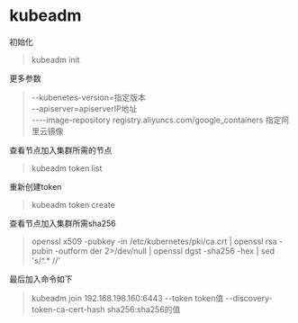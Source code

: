 # kubeadm

初始化
> kubeadm init

更多参数
> --kubenetes-version=指定版本  
> --apiserver=apiserverIP地址  
> ----image-repository registry.aliyuncs.com/google_containers 指定阿里云镜像

查看节点加入集群所需的节点
> kubeadm token list

重新创建token
> kubeadm token create

查看节点加入集群所需sha256
> openssl x509 -pubkey -in /etc/kubernetes/pki/ca.crt | openssl rsa -pubin -outform der 2>/dev/null | openssl dgst -sha256 -hex | sed 's/^.* //'

最后加入命令如下
> kubeadm join 192.168.198.160:6443 --token token值 --discovery-token-ca-cert-hash sha256:sha256的值